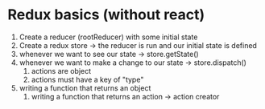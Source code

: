 # Redux basics (without react)
1. Create a reducer (rootReducer) with some initial state
1. Create a redux store -> the reducer is run and our initial state is defined
1. whenever we want to see our state -> store.getState()
1. whenever we want to make a change to our state -> store.dispatch()
	1. actions are object
	1. actions must have a key of "type"
1. writing a function that returns an object 
	1. writing a function that returns an action -> action creator